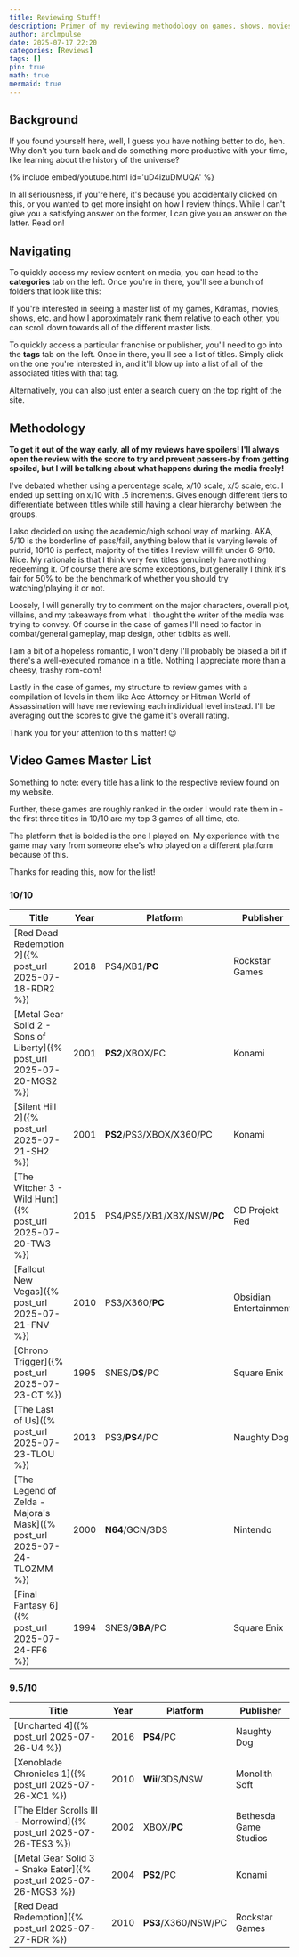 ```yaml
---
title: Reviewing Stuff!
description: Primer of my reviewing methodology on games, shows, movies, and ranked lists of the media I review!
author: arclmpulse
date: 2025-07-17 22:20
categories: [Reviews]
tags: []
pin: true
math: true
mermaid: true
---
```


## Background

If you found yourself here, well, I guess you have nothing better to do, heh. Why don't you turn back and do something more productive with your time, like learning about the history of the universe?

{% include embed/youtube.html id='uD4izuDMUQA' %}

In all seriousness, if you're here, it's because you accidentally clicked on this, or you wanted to get more insight on how I review things. While I can't give you a satisfying answer on the former, I can give you an answer on the latter. Read on!

## Navigating

To quickly access my review content on media, you can head to the **categories** tab on the left. Once you're in there, you'll see a bunch of folders that look like this:

If you're interested in seeing a master list of my games, Kdramas, movies, shows, etc. and how I approximately rank them relative to each other, you can scroll down towards all of the different master lists.

To quickly access a particular franchise or publisher, you'll need to go into the **tags** tab on the left. Once in there, you'll see a list of titles. Simply click on the one you're interested in, and it'll blow up into a list of all of the associated titles with that tag.

Alternatively, you can also just enter a search query on the top right of the site.

## Methodology

**To get it out of the way early, all of my reviews have spoilers! I'll always open the review with the score to try and prevent passers-by from getting spoiled, but I will be talking about what happens during the media freely!**

I've debated whether using a percentage scale, x/10 scale, x/5 scale, etc. I ended up settling on x/10 with .5 increments. Gives enough different tiers to differentiate between titles while still having a clear hierarchy between the groups.

I also decided on using the academic/high school way of marking. AKA, 5/10 is the borderline of pass/fail, anything below that is varying levels of putrid, 10/10 is perfect, majority of the titles I review will fit under 6-9/10. Nice. My rationale is that I think very few titles genuinely have nothing redeeming it. Of course there are some exceptions, but generally I think it's fair for 50% to be the benchmark of whether you should try watching/playing it or not.

Loosely, I will generally try to comment on the major characters, overall plot, villains, and my takeaways from what I thought the writer of the media was trying to convey. Of course in the case of games I'll need to factor in combat/general gameplay, map design, other tidbits as well.

I am a bit of a hopeless romantic, I won't deny I'll probably be biased a bit if there's a well-executed romance in a title. Nothing I appreciate more than a cheesy, trashy rom-com!

Lastly in the case of games, my structure to review games with a compilation of levels in them like Ace Attorney or Hitman World of Assassination will have me reviewing each individual level instead. I'll be averaging out the scores to give the game it's overall rating.

Thank you for your attention to this matter! 😉

## Video Games Master List

Something to note: every title has a link to the respective review found on my website.

Further, these games are roughly ranked in the order I would rate them in - the first three titles in 10/10 are my top 3 games of all time, etc.

The platform that is bolded is the one I played on. My experience with the game may vary from someone else's who played on a different platform because of this.

Thanks for reading this, now for the list!

### 10/10

| Title                                                                   | Year | Platform                   | Publisher              |
| ----------------------------------------------------------------------- | ---- | -------------------------- | ---------------------- |
| [Red Dead Redemption 2]({% post_url 2025-07-18-RDR2 %})                 | 2018 | PS4/XB1/**PC**             | Rockstar Games         |
| [Metal Gear Solid 2 - Sons of Liberty]({% post_url 2025-07-20-MGS2 %})  | 2001 | **PS2**/XBOX/PC            | Konami                 |
| [Silent Hill 2]({% post_url 2025-07-21-SH2 %})                          | 2001 | **PS2**/PS3/XBOX/X360/PC   | Konami                 |
| [The Witcher 3 - Wild Hunt]({% post_url 2025-07-20-TW3 %})              | 2015 | PS4/PS5/XB1/XBX/NSW/**PC** | CD Projekt Red         |
| [Fallout New Vegas]({% post_url 2025-07-21-FNV %})                      | 2010 | PS3/X360/**PC**            | Obsidian Entertainment |
| [Chrono Trigger]({% post_url 2025-07-23-CT %})                          | 1995 | SNES/**DS**/PC             | Square Enix            |
| [The Last of Us]({% post_url 2025-07-23-TLOU %})                        | 2013 | PS3/**PS4**/PC             | Naughty Dog            |
| [The Legend of Zelda - Majora's Mask]({% post_url 2025-07-24-TLOZMM %}) | 2000 | **N64**/GCN/3DS            | Nintendo               |
| [Final Fantasy 6]({% post_url 2025-07-24-FF6 %})                        | 1994 | SNES/**GBA**/PC            | Square Enix            |

### 9.5/10

| Title                                                               | Year | Platform            | Publisher             |
| ------------------------------------------------------------------- | ---- | ------------------- | --------------------- |
| [Uncharted 4]({% post_url 2025-07-26-U4 %})                         | 2016 | **PS4**/PC          | Naughty Dog           |
| [Xenoblade Chronicles 1]({% post_url 2025-07-26-XC1 %})             | 2010 | **Wii**/3DS/NSW     | Monolith Soft         |
| [The Elder Scrolls III - Morrowind]({% post_url 2025-07-26-TES3 %}) | 2002 | XBOX/**PC**         | Bethesda Game Studios |
| [Metal Gear Solid 3 - Snake Eater]({% post_url 2025-07-26-MGS3 %})  | 2004 | **PS2**/PC          | Konami                |
| [Red Dead Redemption]({% post_url 2025-07-27-RDR %})                | 2010 | **PS3**/X360/NSW/PC | Rockstar Games        |
